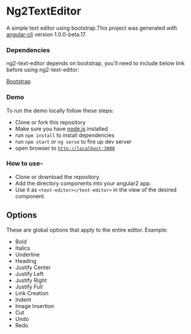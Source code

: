 # Ng2TextEditor

A simple text editor using bootstrap.This project was generated with [angular-cli](https://github.com/angular/angular-cli) version 1.0.0-beta.17.

### Dependencies

ng2-text-editor depends on bootstrap, you'll need to include below link before using ng2-text-editor:

[Bootstrap](https://maxcdn.bootstrapcdn.com/bootstrap/3.3.7/css/bootstrap.min.css)

### Demo
 To run the demo locally follow these steps:
- Clone or fork this repository
- Make sure you have [node.js](https://nodejs.org/) installed
- run `npm install` to install dependencies
- run `npm start` or `ng serve` to fire up dev server
- open browser to [`http://localhost:3000`](http://localhost:4200)

### How to use-
- Clone or download the repository.
- Add the directory components into your angular2 app.
- Use it as `<text-editor></text-editor>` in the view of the desired component.

## Options
 These are global options that apply to the entire editor. Example:
- Bold
- Italics
- Underline
- Heading
- Justify Center
- Justify Left
- Justify Right
- Justify Full
- Link Creation
- Indent
- Image Insertion
- Cut
- Undo
- Redo
